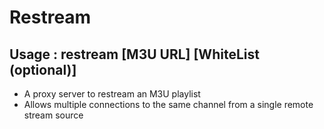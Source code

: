 # Restream
## Usage : restream [M3U URL] [WhiteList (optional)]

- A proxy server to restream an M3U playlist
- Allows multiple connections to the same channel from a single remote stream source

